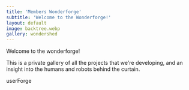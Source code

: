 ```yaml
---
title: 'Members Wonderforge'
subtitle: 'Welcome to the Wonderforge!'
layout: default
image: backtree.webp
gallery: wondershed
---
```


Welcome to the wonderforge!

This is a private gallery of all the projects that we're developing, and an insight into the humans and robots behind the curtain.

userForge
